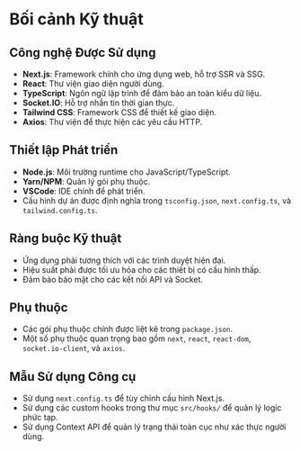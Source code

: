 # Bối cảnh Kỹ thuật

## Công nghệ Được Sử dụng

- **Next.js**: Framework chính cho ứng dụng web, hỗ trợ SSR và SSG.
- **React**: Thư viện giao diện người dùng.
- **TypeScript**: Ngôn ngữ lập trình để đảm bảo an toàn kiểu dữ liệu.
- **Socket.IO**: Hỗ trợ nhắn tin thời gian thực.
- **Tailwind CSS**: Framework CSS để thiết kế giao diện.
- **Axios**: Thư viện để thực hiện các yêu cầu HTTP.

## Thiết lập Phát triển

- **Node.js**: Môi trường runtime cho JavaScript/TypeScript.
- **Yarn/NPM**: Quản lý gói phụ thuộc.
- **VSCode**: IDE chính để phát triển.
- Cấu hình dự án được định nghĩa trong `tsconfig.json`, `next.config.ts`, và `tailwind.config.ts`.

## Ràng buộc Kỹ thuật

- Ứng dụng phải tương thích với các trình duyệt hiện đại.
- Hiệu suất phải được tối ưu hóa cho các thiết bị có cấu hình thấp.
- Đảm bảo bảo mật cho các kết nối API và Socket.

## Phụ thuộc

- Các gói phụ thuộc chính được liệt kê trong `package.json`.
- Một số phụ thuộc quan trọng bao gồm `next`, `react`, `react-dom`, `socket.io-client`, và `axios`.

## Mẫu Sử dụng Công cụ

- Sử dụng `next.config.ts` để tùy chỉnh cấu hình Next.js.
- Sử dụng các custom hooks trong thư mục `src/hooks/` để quản lý logic phức tạp.
- Sử dụng Context API để quản lý trạng thái toàn cục như xác thực người dùng.
